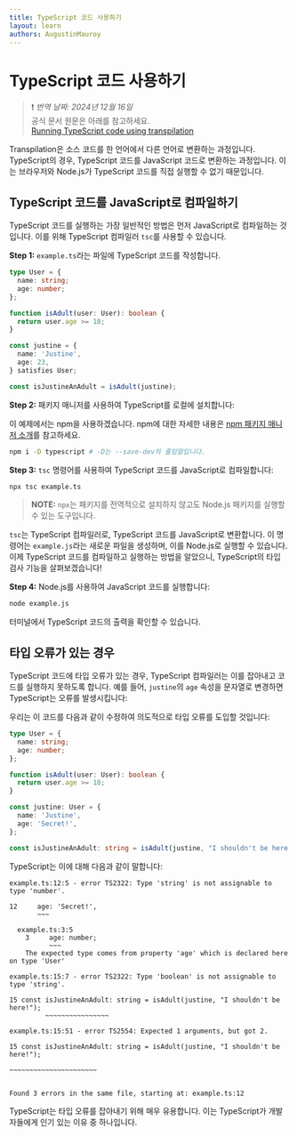 ```yaml
---
title: TypeScript 코드 사용하기
layout: learn
authors: AugustinMauroy
---
```


# TypeScript 코드 사용하기
> ❗️ *번역 날짜: 2024년 12월 16일* <br>
> 공식 문서 원문은 아래를 참고하세요.<br>
>[Running TypeScript code using transpilation](https://nodejs.org/en/learn/typescript/transpile#running-typescript-code-using-transpilation)

Transpilation은 소스 코드를 한 언어에서 다른 언어로 변환하는 과정입니다. TypeScript의 경우, TypeScript 코드를 JavaScript 코드로 변환하는 과정입니다. 이는 브라우저와 Node.js가 TypeScript 코드를 직접 실행할 수 없기 때문입니다.

## TypeScript 코드를 JavaScript로 컴파일하기

TypeScript 코드를 실행하는 가장 일반적인 방법은 먼저 JavaScript로 컴파일하는 것입니다. 이를 위해 TypeScript 컴파일러 `tsc`를 사용할 수 있습니다.

**Step 1:** `example.ts`라는 파일에 TypeScript 코드를 작성합니다.

<!--
  Maintainers note: this code is duplicated in the previous article, please keep them in sync
-->

```ts
type User = {
  name: string;
  age: number;
};

function isAdult(user: User): boolean {
  return user.age >= 18;
}

const justine = {
  name: 'Justine',
  age: 23,
} satisfies User;

const isJustineAnAdult = isAdult(justine);
```

**Step 2:** 패키지 매니저를 사용하여 TypeScript를 로컬에 설치합니다:

이 예제에서는 npm을 사용하겠습니다. npm에 대한 자세한 내용은 [npm 패키지 매니저 소개][npm 패키지 매니저 소개]를 참고하세요.

```bash displayName="Install TypeScript locally"
npm i -D typescript # -D는 --save-dev의 줄임말입니다.
```

**Step 3:** `tsc` 명령어를 사용하여 TypeScript 코드를 JavaScript로 컴파일합니다:

```bash
npx tsc example.ts
```
> **NOTE:** `npx`는 패키지를 전역적으로 설치하지 않고도 Node.js 패키지를 실행할 수 있는 도구입니다.

`tsc`는 TypeScript 컴파일러로, TypeScript 코드를 JavaScript로 변환합니다.
이 명령어는 `example.js`라는 새로운 파일을 생성하며, 이를 Node.js로 실행할 수 있습니다.
이제 TypeScript 코드를 컴파일하고 실행하는 방법을 알았으니, TypeScript의 타입 검사 기능을 살펴보겠습니다!

**Step 4:** Node.js를 사용하여 JavaScript 코드를 실행합니다:

```bash
node example.js
```

터미널에서 TypeScript 코드의 출력을 확인할 수 있습니다.

## 타입 오류가 있는 경우

TypeScript 코드에 타입 오류가 있는 경우, TypeScript 컴파일러는 이를 잡아내고 코드를 실행하지 못하도록 합니다. 예를 들어, `justine`의 `age` 속성을 문자열로 변경하면 TypeScript는 오류를 발생시킵니다:

우리는 이 코드를 다음과 같이 수정하여 의도적으로 타입 오류를 도입할 것입니다:

```ts
type User = {
  name: string;
  age: number;
};

function isAdult(user: User): boolean {
  return user.age >= 18;
}

const justine: User = {
  name: 'Justine',
  age: 'Secret!',
};

const isJustineAnAdult: string = isAdult(justine, "I shouldn't be here!");
```

TypeScript는 이에 대해 다음과 같이 말합니다:

```console
example.ts:12:5 - error TS2322: Type 'string' is not assignable to type 'number'.

12     age: 'Secret!',
       ~~~

  example.ts:3:5
    3     age: number;
          ~~~
    The expected type comes from property 'age' which is declared here on type 'User'

example.ts:15:7 - error TS2322: Type 'boolean' is not assignable to type 'string'.

15 const isJustineAnAdult: string = isAdult(justine, "I shouldn't be here!");
         ~~~~~~~~~~~~~~~~

example.ts:15:51 - error TS2554: Expected 1 arguments, but got 2.

15 const isJustineAnAdult: string = isAdult(justine, "I shouldn't be here!");
                                                     ~~~~~~~~~~~~~~~~~~~~~~


Found 3 errors in the same file, starting at: example.ts:12
```

TypeScript는 타입 오류를 잡아내기 위해 매우 유용합니다. 이는 TypeScript가 개발자들에게 인기 있는 이유 중 하나입니다.


[npm 패키지 매니저 소개]: https://tastekim.gitbook.io/nodejs-ko/learn/getting-started/an-introduction-to-the-npm-package-manager